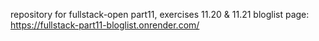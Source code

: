 repository for fullstack-open part11, exercises 11.20 & 11.21
bloglist page: https://fullstack-part11-bloglist.onrender.com/
